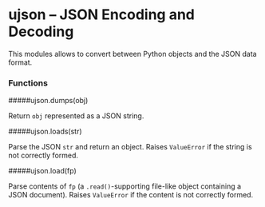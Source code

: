# ujson – JSON Encoding and Decoding
This modules allows to convert between Python objects and the JSON data format.

### Functions

#####<function>ujson.dumps(obj)</function>

Return `obj` represented as a JSON string.

#####<function>ujson.loads(str)</function>

Parse the JSON `str` and return an object. Raises `ValueError` if the string is not correctly formed.

#####<function>ujson.load(fp)</function>

Parse contents of `fp` (a `.read()`-supporting file-like object containing a JSON document). Raises `ValueError` if the content is not correctly formed.
